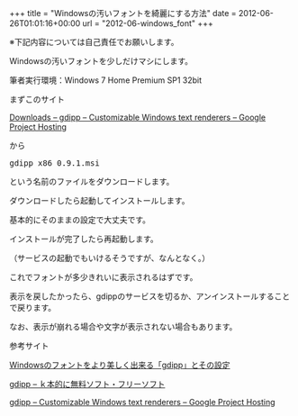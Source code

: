 +++
title = "Windowsの汚いフォントを綺麗にする方法"
date = 2012-06-26T01:01:16+00:00
url = "2012-06-windows_font"
+++

※下記内容については自己責任でお願いします。

Windowsの汚いフォントを少しだけマシにします。

筆者実行環境：Windows 7 Home Premium SP1 32bit

まずこのサイト

<a title="Downloads - gdipp - Customizable Windows text renderers - Google Project Hosting" href="http://code.google.com/p/gdipp/downloads/list" target="_blank">Downloads &#8211; gdipp &#8211; Customizable Windows text renderers &#8211; Google Project Hosting</a>

から

<pre class="brush: plain; title: ; notranslate" title="">gdipp_x86_0.9.1.msi
</pre>

という名前のファイルをダウンロードします。

ダウンロードしたら起動してインストールします。

基本的にそのままの設定で大丈夫です。

インストールが完了したら再起動します。

（サービスの起動でもいけるそうですが、なんとなく。）

これでフォントが多少きれいに表示されるはずです。

表示を戻したかったら、gdippのサービスを切るか、アンインストールすることで戻ります。

なお、表示が崩れる場合や文字が表示されない場合もあります。

参考サイト

<a title="Windowsのフォントをより美しく出来る「gdipp」とその設定" href="http://lufesu.blog3.fc2.com/blog-entry-57.html" target="_blank">Windowsのフォントをより美しく出来る「gdipp」とその設定</a>

<a title="gdipp - ｋ本的に無料ソフト・フリーソフト" href="http://www.gigafree.net/system/registry/gdipp.html" target="_blank">gdipp &#8211; ｋ本的に無料ソフト・フリーソフト</a>

 <a title="gdipp - Customizable Windows text renderers - Google Project Hosting" href="http://code.google.com/p/gdipp/" target="_blank">gdipp &#8211; Customizable Windows text renderers &#8211; Google Project Hosting</a>